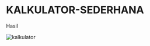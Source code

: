 # KALKULATOR-SEDERHANA

Hasil

![kalkulator](https://user-images.githubusercontent.com/93004934/159273843-bfda47e9-a286-471b-9406-351426c81a93.png)
